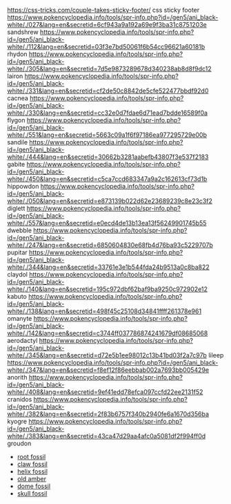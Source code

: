 https://css-tricks.com/couple-takes-sticky-footer/ css sticky footer
https://www.pokencyclopedia.info/tools/spr-info.php?id=/gen5/ani_black-white/./027&lang=en&secretid=6cf943a9a192a69e9f3ba31c8751203e sandshrew
https://www.pokencyclopedia.info/tools/spr-info.php?id=/gen5/ani_black-white/./112&lang=en&secretid=03f3e7bd50061f6b54cc96621a60181b rhydon
https://www.pokencyclopedia.info/tools/spr-info.php?id=/gen5/ani_black-white/./305&lang=en&secretid=7d5e9873289678d340238ab8d8f9dc12 lairon
https://www.pokencyclopedia.info/tools/spr-info.php?id=/gen5/ani_black-white/./331&lang=en&secretid=cf2de50c8842de5cfe522477bbdf92d0 cacnea
https://www.pokencyclopedia.info/tools/spr-info.php?id=/gen5/ani_black-white/./330&lang=en&secretid=cc32e0d7fdae6d71ead7bdde16589f0a flygon
https://www.pokencyclopedia.info/tools/spr-info.php?id=/gen5/ani_black-white/./551&lang=en&secretid=5663c09a1f6f97186ea977295729e00b sandile
https://www.pokencyclopedia.info/tools/spr-info.php?id=/gen5/ani_black-white/./444&lang=en&secretid=30662b3281aabefb43807f3e537f2183 gabite
https://www.pokencyclopedia.info/tools/spr-info.php?id=/gen5/ani_black-white/./450&lang=en&secretid=c5ca7ccd683347a9a2c162613cf73d1b hippowdon
https://www.pokencyclopedia.info/tools/spr-info.php?id=/gen5/ani_black-white/./050&lang=en&secretid=e873139b022d62e23689239c8e23c3f2 diglett
https://www.pokencyclopedia.info/tools/spr-info.php?id=/gen5/ani_black-white/./557&lang=en&secretid=e0ecd4de13b13ea13f56249901745b55 dwebble
https://www.pokencyclopedia.info/tools/spr-info.php?id=/gen5/ani_black-white/./247&lang=en&secretid=6850604830e68fb4d76ba93c5229707b pupitar
https://www.pokencyclopedia.info/tools/spr-info.php?id=/gen5/ani_black-white/./344&lang=en&secretid=33761e3e1b544fda24b9513a0c8ba822 claydol
https://www.pokencyclopedia.info/tools/spr-info.php?id=/gen5/ani_black-white/./140&lang=en&secretid=195c972dbf62baf9ba9250c972902e12 kabuto
https://www.pokencyclopedia.info/tools/spr-info.php?id=/gen5/ani_black-white/./138&lang=en&secretid=498f45c25108d34841ffff261378e961 omanyte
https://www.pokencyclopedia.info/tools/spr-info.php?id=/gen5/ani_black-white/./142&lang=en&secretid=c3744ff037786874241679df08685068 aerodactyl
https://www.pokencyclopedia.info/tools/spr-info.php?id=/gen5/ani_black-white/./345&lang=en&secretid=d72e5b1ee98012c13b41bd03f2a7c97b lileep
https://www.pokencyclopedia.info/tools/spr-info.php?id=/gen5/ani_black-white/./347&lang=en&secretid=f8ef12f86eebbab002a7693bb005429e anorith
https://www.pokencyclopedia.info/tools/spr-info.php?id=/gen5/ani_black-white/./408&lang=en&secretid=9ef41edd78efca097ccfd22ee2131f52 cranidos
https://www.pokencyclopedia.info/tools/spr-info.php?id=/gen5/ani_black-white/./382&lang=en&secretid=2f83b6757f340b2940fe6a1670d356ba kyogre
https://www.pokencyclopedia.info/tools/spr-info.php?id=/gen5/ani_black-white/./383&lang=en&secretid=43ca47d29aa4afc0a5081df2f994ff0d groudon
- [root fossil](https://bulbapedia.bulbagarden.net/wiki/File:Dream_Root_Fossil_Sprite.png)
- [claw fossil](https://bulbapedia.bulbagarden.net/wiki/File:Dream_Claw_Fossil_Sprite.png)
- [helix fossil](https://bulbapedia.bulbagarden.net/wiki/File:Dream_Helix_Fossil_Sprite.png)
- [old amber](https://bulbapedia.bulbagarden.net/wiki/File:Dream_Old_Amber_Sprite.png)
- [dome fossil](https://bulbapedia.bulbagarden.net/wiki/File:Dream_Dome_Fossil_Sprite.png)
- [skull fossil](https://bulbapedia.bulbagarden.net/wiki/File:Dream_Skull_Fossil_Sprite.png)